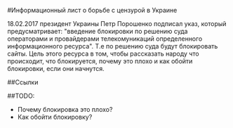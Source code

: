 #Информационный лист о борьбе с цензурой в Украине

18.02.2017 президент Украины Петр Порошенко подписал указ, который предусматривает: "введение блокировки по решению суда операторами и провайдерами телекомуникаций определенного информационного ресурса". Т.е по решению суда будут блокировать сайты. Цель этого ресурса в том, чтобы рассказать народу что происходит, что блокируется, почему это плохо и как обойти блокировки, если они начнутся. 

##Ссылки

##TODO:
* Почему блокировка это плохо?
* Как обойти блокировку?
